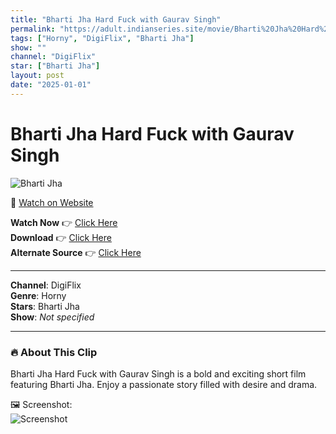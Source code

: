 ```yaml
---
title: "Bharti Jha Hard Fuck with Gaurav Singh"
permalink: "https://adult.indianseries.site/movie/Bharti%20Jha%20Hard%20Fuck%20with%20Gaurav%20Singh"
tags: ["Horny", "DigiFlix", "Bharti Jha"]
show: ""
channel: "DigiFlix"
star: ["Bharti Jha"]
layout: post
date: "2025-01-01"
---
```


# Bharti Jha Hard Fuck with Gaurav Singh

![Bharti Jha](https://shorts.desisins.com/wp-content/uploads/2023/09/Bharti-Gaurav.jpg)

🔗 [Watch on Website](https://adult.indianseries.site/movie/Bharti%20Jha%20Hard%20Fuck%20with%20Gaurav%20Singh)

**Watch Now** 👉 [Click Here](https://adult.indianseries.site/movie/Bharti%20Jha%20Hard%20Fuck%20with%20Gaurav%20Singh)  
**Download** 👉 [Click Here](https://adult.indianseries.site/movie/Bharti%20Jha%20Hard%20Fuck%20with%20Gaurav%20Singh)  
**Alternate Source** 👉 [Click Here](https://adult.indianseries.site/movie/Bharti%20Jha%20Hard%20Fuck%20with%20Gaurav%20Singh)

---

**Channel**: DigiFlix  
**Genre**: Horny  
**Stars**: Bharti Jha  
**Show**: *Not specified*

---

### 🔥 About This Clip

Bharti Jha Hard Fuck with Gaurav Singh is a bold and exciting short film featuring Bharti Jha. Enjoy a passionate story filled with desire and drama.
 
🖼️ Screenshot:  
![Screenshot](https://shorts.desisins.com/wp-content/uploads/2023/09/Bharti-Gaurav.jpg)
